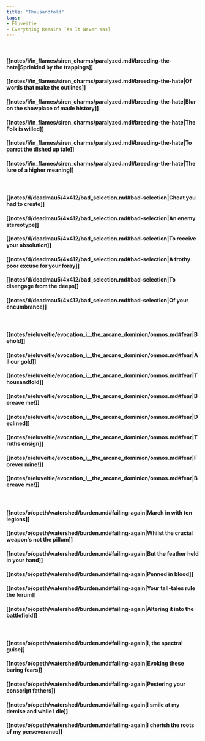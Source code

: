 ```yaml
---
title: "Thousandfold"
tags:
- Eluveitie
- Everything Remains [As It Never Was]
---
```

&nbsp;
#### [[notes/i/in_flames/siren_charms/paralyzed.md#breeding-the-hate|Sprinkled by the trappings]]
#### [[notes/i/in_flames/siren_charms/paralyzed.md#breeding-the-hate|Of words that make the outlines]]
#### [[notes/i/in_flames/siren_charms/paralyzed.md#breeding-the-hate|Blur on the showplace of made history]]
#### [[notes/i/in_flames/siren_charms/paralyzed.md#breeding-the-hate|The Folk is willed]]
#### [[notes/i/in_flames/siren_charms/paralyzed.md#breeding-the-hate|To parrot the dished up tale]]
#### [[notes/i/in_flames/siren_charms/paralyzed.md#breeding-the-hate|The lure of a higher meaning]]
&nbsp;
#### [[notes/d/deadmau5/4x412/bad_selection.md#bad-selection|Cheat you had to create]]
#### [[notes/d/deadmau5/4x412/bad_selection.md#bad-selection|An enemy stereotype]]
#### [[notes/d/deadmau5/4x412/bad_selection.md#bad-selection|To receive your absolution]]
#### [[notes/d/deadmau5/4x412/bad_selection.md#bad-selection|A frothy poor excuse for your foray]]
#### [[notes/d/deadmau5/4x412/bad_selection.md#bad-selection|To disengage from the deeps]]
#### [[notes/d/deadmau5/4x412/bad_selection.md#bad-selection|Of your encumbrance]]
&nbsp;
#### [[notes/e/eluveitie/evocation_i__the_arcane_dominion/omnos.md#fear|Behold]]
#### [[notes/e/eluveitie/evocation_i__the_arcane_dominion/omnos.md#fear|All our gold]]
#### [[notes/e/eluveitie/evocation_i__the_arcane_dominion/omnos.md#fear|Thousandfold]]
#### [[notes/e/eluveitie/evocation_i__the_arcane_dominion/omnos.md#fear|Bereave me!]]
#### [[notes/e/eluveitie/evocation_i__the_arcane_dominion/omnos.md#fear|Declined]]
#### [[notes/e/eluveitie/evocation_i__the_arcane_dominion/omnos.md#fear|Truths ensign]]
#### [[notes/e/eluveitie/evocation_i__the_arcane_dominion/omnos.md#fear|Forever mine!]]
#### [[notes/e/eluveitie/evocation_i__the_arcane_dominion/omnos.md#fear|Bereave me!]]
&nbsp;
#### [[notes/o/opeth/watershed/burden.md#failing-again|March in with ten legions]]
#### [[notes/o/opeth/watershed/burden.md#failing-again|Whilst the crucial weapon's not the pillum]]
#### [[notes/o/opeth/watershed/burden.md#failing-again|But the feather held in your hand]]
#### [[notes/o/opeth/watershed/burden.md#failing-again|Penned in blood]]
#### [[notes/o/opeth/watershed/burden.md#failing-again|Your tall-tales rule the forum]]
#### [[notes/o/opeth/watershed/burden.md#failing-again|Altering it into the battlefield]]
&nbsp;
#### [[notes/o/opeth/watershed/burden.md#failing-again|I, the spectral guise]]
#### [[notes/o/opeth/watershed/burden.md#failing-again|Evoking these baring fears]]
#### [[notes/o/opeth/watershed/burden.md#failing-again|Pestering your conscript fathers]]
#### [[notes/o/opeth/watershed/burden.md#failing-again|I smile at my demise and while I die]]
#### [[notes/o/opeth/watershed/burden.md#failing-again|I cherish the roots of my perseverance]]

